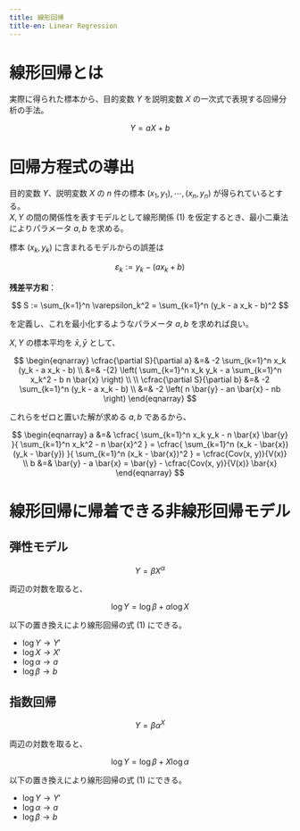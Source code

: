 ```yaml
---
title: 線形回帰
title-en: Linear Regression
---
```


# 線形回帰とは

実際に得られた標本から、目的変数 $Y$ を説明変数 $X$ の一次式で表現する回帰分析の手法。

$$
Y = aX + b \tag{1}
$$

# 回帰方程式の導出

目的変数 $Y$、説明変数 $X$ の $n$ 件の標本 $(x_1, y_1), \cdots, (x_n, y_n)$ が得られているとする。  
$X, Y$ の間の関係性を表すモデルとして線形関係 $(1)$ を仮定するとき、最小二乗法によりパラメータ $a, b$ を求める。

標本 $(x_k, y_k)$ に含まれるモデルからの誤差は

$$
\varepsilon_k := y_k - (a x_k + b)
$$

**残差平方和**：

$$
S := \sum_{k=1}^n \varepsilon_k^2 = \sum_{k=1}^n (y_k - a x_k - b)^2
$$

を定義し、これを最小化するようなパラメータ $a, b$ を求めれば良い。

$X, Y$ の標本平均を $\bar{x}, \bar{y}$ として、

$$
\begin{eqnarray}
	\cfrac{\partial S}{\partial a} &=& -2 \sum_{k=1}^n x_k (y_k - a x_k - b)
	\\ &=&
	-{2} \left(
		\sum_{k=1}^n x_k y_k
		- a \sum_{k=1}^n x_k^2
		- b n \bar{x}
	\right)
	\\
	\\
	\cfrac{\partial S}{\partial b} &=& -2 \sum_{k=1}^n (y_k - a x_k - b)
	\\ &=&
	-2 \left(
		n \bar{y}
		- an \bar{x} - nb
	\right)
\end{eqnarray}
$$

これらをゼロと置いた解が求める $a, b$ であるから、

$$
\begin{eqnarray}
	a &=& \cfrac{
		\sum_{k=1}^n x_k y_k - n \bar{x} \bar{y}
	}{
		\sum_{k=1}^n x_k^2 - n \bar{x}^2
	}
	=
	\cfrac{
		\sum_{k=1}^n (x_k - \bar{x}) (y_k - \bar{y})
	}{
		\sum_{k=1}^n (x_k - \bar{x})^2
	}
	= \cfrac{Cov(x, y)}{V(x)}
	\\
	b &=& \bar{y} - a \bar{x}
	=
	\bar{y} - \cfrac{Cov(x, y)}{V(x)} \bar{x}
\end{eqnarray}
$$



# 線形回帰に帰着できる非線形回帰モデル

## 弾性モデル

$$
Y = \beta X^\alpha
$$

両辺の対数を取ると、

$$
\log Y = \log \beta + \alpha \log X
$$

以下の置き換えにより線形回帰の式 $(1)$ にできる。

- $\log Y \to Y'$
- $\log X \to X'$
- $\log \alpha \to a$
- $\log \beta \to b$

## 指数回帰

$$
Y = \beta \alpha^X
$$

両辺の対数を取ると、

$$
\log Y = \log \beta + X \log \alpha
$$

以下の置き換えにより線形回帰の式 $(1)$ にできる。

- $\log Y \to Y'$
- $\log \alpha \to a$
- $\log \beta \to b$
